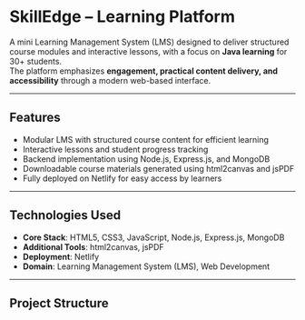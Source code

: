 # SkillEdge – Learning Platform

A mini Learning Management System (LMS) designed to deliver structured course modules and interactive lessons, with a focus on **Java learning** for 30+ students.  
The platform emphasizes **engagement, practical content delivery, and accessibility** through a modern web-based interface.

---

## Features
- Modular LMS with structured course content for efficient learning  
- Interactive lessons and student progress tracking  
- Backend implementation using Node.js, Express.js, and MongoDB  
- Downloadable course materials generated using html2canvas and jsPDF  
- Fully deployed on Netlify for easy access by learners  

---

## Technologies Used
- **Core Stack**: HTML5, CSS3, JavaScript, Node.js, Express.js, MongoDB  
- **Additional Tools**: html2canvas, jsPDF  
- **Deployment**: Netlify  
- **Domain**: Learning Management System (LMS), Web Development  

---

## Project Structure
